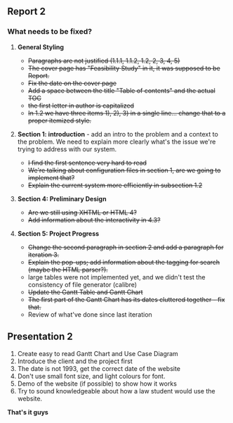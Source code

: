 Report 2
---

### What needs to be fixed?

1.  **General Styling**
	- ~~Paragraphs are not justified (1.1.1, 1.1.2, 1.2, 2, 3, 4, 5)~~
	- ~~The cover page has "Feasibility Study" in it, it was supposed to be Report.~~
	- ~~Fix the date on the cover page~~
	- ~~Add a space between the title "Table of contents" and the actual TOC~~
	- ~~the first letter in author is capitalized~~
	- ~~In 1.2 we have three items 1), 2), 3) in a single line... change that to a proper itemized style.~~ 

2. **Section 1: introduction** - add an intro to the problem and a context to the problem. We need to explain more clearly what's the issue we're trying to address with our system.
	- ~~I find the first sentence very hard to read~~
	- ~~We're talking about configuration files in section 1, are we going to implement that?~~
	- ~~Explain the current system more efficiently in subsection 1.2~~

3. **Section 4: Preliminary Design**
	- ~~Are we still using XHTML or HTML 4?~~
	- ~~Add information about the interactivity in 4.3?~~


4. **Section 5: Project Progress**
	- ~~Change the second paragraph in section 2 and add a paragraph for iteration 3.~~ 
	- ~~Explain the pop-ups; add information about the tagging for search (maybe the HTML parser?).~~ 
	- large tables were not implemented yet, and we didn't test the consistency of file generator (calibre)
	- ~~Update the Gantt Table and Gantt Chart~~
	- ~~The first part of the Gantt Chart has its dates cluttered together - fix that.~~ 
	- Review of what've done since last iteration


Presentation 2
---

1. Create easy to read Gantt Chart and Use Case Diagram
2. Introduce the client and the project first
3. The date is not 1993, get the correct date of the website
4. Don't use small font size, and light colours for font. 
5. Demo of the website (if possible) to show how it works
6. Try to sound knowledgeable about how a law student would use the website. 

**That's it guys**
